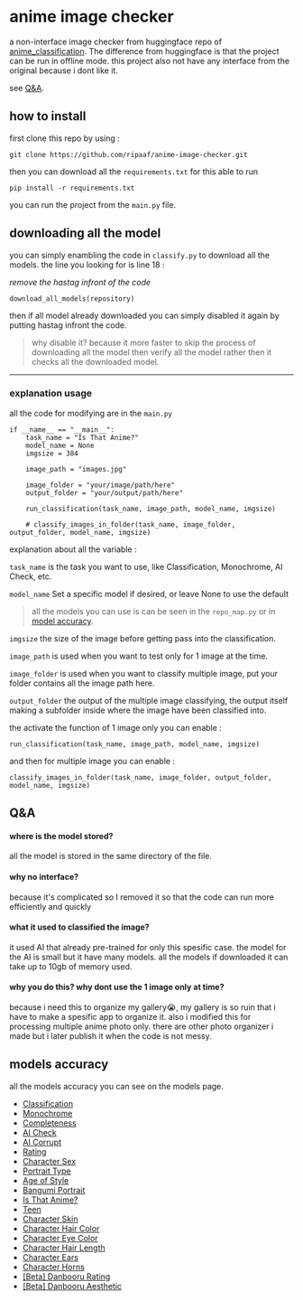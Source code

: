 # anime image checker
a non-interface image checker from huggingface repo of [anime_classification](https://huggingface.co/deepghs/anime_classification  "anime_classification"). The difference from huggingface is that the project can be run in offline mode. this project also not have any interface from the original because i dont like it.

see [Q&A](#qa).

## how to install
first clone this repo by using :
```
git clone https://github.com/ripaaf/anime-image-checker.git
```
then you can download all the `requirements.txt` for this able to run
```
pip install -r requirements.txt
```
you can run the project from the `main.py` file.
## downloading all the model
you can simply enambling the code in `classify.py` to download all the models. the line you looking for is line 18 :

*remove the hastag infront of the code*
```
download_all_models(repository)
```
then if all model already downloaded you can simply disabled it again by putting hastag infront the code. 
> why disable it? because it more faster to skip the process of downloading all the model then verify all the model rather then it checks all the downloaded model.

------------

### explanation usage
all the code for modifying are in the `main.py` 
```
if __name__ == "__main__":
    task_name = "Is That Anime?"  
    model_name = None 
    imgsize = 384 

    image_path = "images.jpg"

    image_folder = "your/image/path/here"
    output_folder = "your/output/path/here"

    run_classification(task_name, image_path, model_name, imgsize)

    # classify_images_in_folder(task_name, image_folder, output_folder, model_name, imgsize)
```
explanation about all the variable :

`task_name` is the task you want to use, like Classification, Monochrome, AI Check, etc.

`model_name` Set a specific model if desired, or leave None to use the default

> all the models you can use is can be seen in the `repo_map.py` or in [model accuracy](#models-accuracy).

`imgsize` the size of the image before getting pass into the classification.

`image_path` is used when you want to test only for 1 image at the time.

`image_folder` is used when you want to classify multiple image, put your folder contains all the image path here.

`output_folder` the output of the multiple image classifying, the output itself making a subfolder inside where the image have been classified into.

the activate the function of 1 image only you can enable :
```
run_classification(task_name, image_path, model_name, imgsize)
```
and then for multiple image you can enable :
```
classify_images_in_folder(task_name, image_folder, output_folder, model_name, imgsize)
```

## Q&A
#### where is the model stored?
all the model is stored in the same directory of the file.

#### why no interface?
because it's complicated so I removed it so that the code can run more efficiently and quickly
#### what it used to classified the image?
it used AI that already pre-trained for only this spesific case. the model for the AI is small but it have many models. all the models if downloaded it can take up to 10gb of memory used.
#### why you do this? why dont use the 1 image only at time?
because i need this to organize my gallery😭, my gallery is so ruin that i have to make a spesific app to organize it. also i modified this for processing multiple anime photo only. there are other photo organizer i made but i later publish it when the code is not messy.

## models accuracy
all the models accuracy  you can see on the models page.
- [Classification](https://huggingface.co/deepghs/anime_classification)
- [Monochrome](https://huggingface.co/deepghs/monochrome_detect)
- [Completeness](https://huggingface.co/deepghs/anime_completeness)
- [AI Check](https://huggingface.co/deepghs/anime_ai_check)
- [AI Corrupt](https://huggingface.co/deepghs/ai_image_corrupted)
- [Rating](https://huggingface.co/deepghs/anime_rating)
- [Character Sex](https://huggingface.co/deepghs/anime_ch_sex)
- [Portrait Type](https://huggingface.co/deepghs/anime_portrait)
- [Age of Style](https://huggingface.co/deepghs/anime_style_ages)
- [Bangumi Portrait](https://huggingface.co/deepghs/bangumi_char_type)
- [Is That Anime?](https://huggingface.co/deepghs/anime_real_cls)
- [Teen](https://huggingface.co/deepghs/anime_teen)
- [Character Skin](https://huggingface.co/deepghs/anime_ch_skin_color)
- [Character Hair Color](https://huggingface.co/deepghs/anime_ch_hair_color)
- [Character Eye Color](https://huggingface.co/deepghs/anime_ch_eye_color)
- [Character Hair Length](https://huggingface.co/deepghs/anime_ch_hair_length)
- [Character Ears](https://huggingface.co/deepghs/anime_ch_ear)
- [Character Horns](https://huggingface.co/deepghs/anime_ch_horn)
- [[Beta] Danbooru Rating](https://huggingface.co/deepghs/anime_dbrating)
- [[Beta] Danbooru Aesthetic](https://huggingface.co/deepghs/anime_aesthetic)


